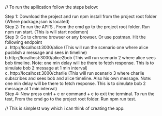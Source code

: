 // To run the apllication follow the steps below:

Step 1: Download the project and run npm install from the project root folder (Where package.json is located) <br />
Step 2: To run the API'S . From the cmd go to the project root folder. Run npm run start. (This is will start nodemon) <br />
Step 3: Go to chrome browser or any browser. Or use postman. Hit the following endpoint <br />
        a. http://localhost:3000/alice (This will run the scenario one where alice pusblish a message and sees in timeline) <br />
        b.http://localhost:3000/alice2bob (This will run scenario 2 where alice sees bob timeline. Note: one min delay will be there to fetch response. This is to simulate bob 2 message at 1 min interval) <br />
        c. http://localhost:3000/charlie (This will run scenario 3 where charlie subscribes and  sees bob and alice timeline. Also his own message. Note: one min delay will be there to fetch response. This is to simulate bob 2 message at 1 min interval) <br />
Step 4: Now press cntrl + c or command + c to exit the terminal. To run the test, From the cmd go to the project root folder. Run npm run test. <br />

// This is simplest way which i can think of creating the app.